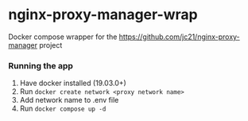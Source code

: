 # nginx-proxy-manager-wrap

Docker compose wrapper for the https://github.com/jc21/nginx-proxy-manager project

### Running the app

1. Have docker installed (19.03.0+)
2. Run `docker create network <proxy network name>`
3. Add network name to .env file
4. Run `docker compose up -d`
